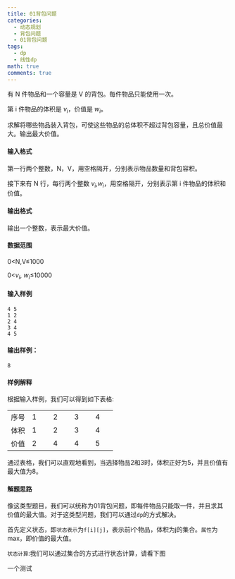 ```yaml
---
title: 01背包问题
categories:  
  - 动态规划
  - 背包问题
  - 01背包问题
tags:
  - dp
  - 线性dp
math: true
comments: true
---
```


有 N 件物品和一个容量是 V 的背包。每件物品只能使用一次。

第 i 件物品的体积是 $v_i$，价值是 $w_i$。

求解将哪些物品装入背包，可使这些物品的总体积不超过背包容量，且总价值最大。输出最大价值。

#### 输入格式

第一行两个整数，N，V，用空格隔开，分别表示物品数量和背包容积。

接下来有 N 行，每行两个整数  $v_i$,$w_i$，用空格隔开，分别表示第 i 件物品的体积和价值。

#### 输出格式

输出一个整数，表示最大价值。

#### 数据范围

0<N,V≤1000


0<$v_i$, $w_i$≤10000

#### 输入样例

```
4 5
1 2
2 4
3 4
4 5
```

#### 输出样例：

```
8
```

#### 样例解释

根据输入样例，我们可以得到如下表格:
<table style = "width:100%">
  <colgroup>
    <col style="width: 20%;">
    <col style="width: 20%;">
    <col style="width: 20%;">
    <col style="width: 20%;">
    <col style="width: 20%;">
  </colgroup>
  <thead></thead>
  <tbody>
    <tr>
      <td>序号</td>
      <td>1</td>
      <td>2</td>
      <td>3</td>
      <td>4</td>
    </tr>
    <tr>
      <td>体积</td>
      <td>1</td>
      <td>2</td>
      <td>3</td>
      <td>4</td>
    </tr>
    <tr>
      <td>价值</td>
      <td>2</td>
      <td>4</td>
      <td>4</td>
      <td>5</td>
    </tr>
  </tbody>
</table>


通过表格，我们可以直观地看到，当选择物品2和3时，体积正好为5，并且价值有最大值为8。

#### 解题思路

像这类型题目，我们可以统称为01背包问题，即每件物品只能取一件，并且求其价值的最大值。对于这类型问题，我们可以通过`dp`的方式解决。    

首先定义状态，即`状态表示`为`f[i][j]`，表示前i个物品，体积为j的集合。`属性`为max，即价值的最大值。      

`状态计算`:我们可以通过集合的方式进行状态计算，请看下图     

一个测试  



